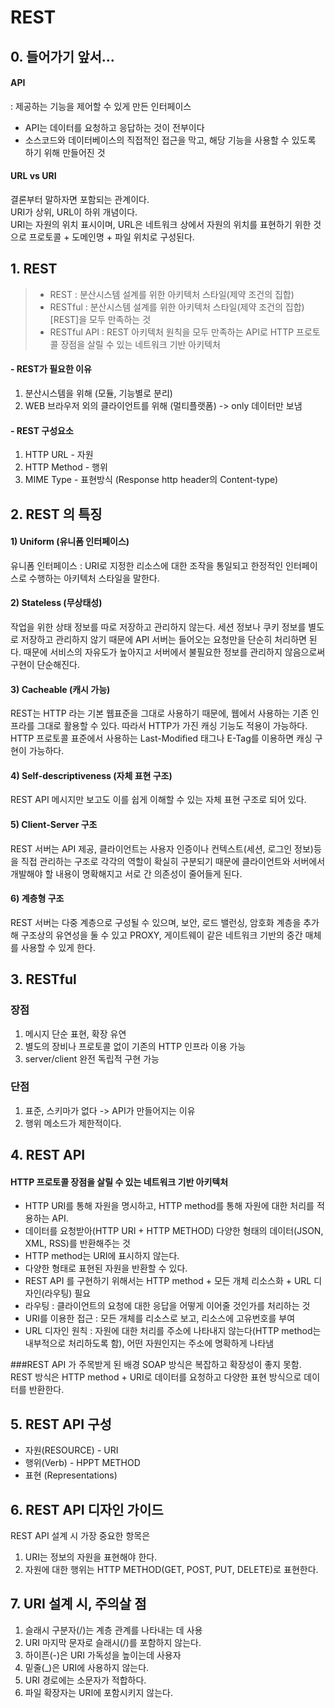 # REST


## 0. 들어가기 앞서...


#### API
: 제공하는 기능을 제어할 수 있게 만든 인터페이스
- API는 데이터를 요청하고 응답하는 것이 전부이다
- 소스코드와 데이터베이스의 직접적인 접근을 막고, 해당 기능을 사용할 수 있도록 하기 위해 만들어진 것



#### URL vs URI


결론부터 말하자면 포함되는 관계이다.    
URI가 상위, URL이 하위 개념이다.    
URI는 자원의 위치 표시이며, URL은 네트워크 상에서 자원의 위치를 표현하기 위한 것으로 프로토콜 + 도메인명 + 파일 위치로 구성된다.  



## 1. REST 
> - REST : 분산시스템 설계를 위한 아키텍처 스타일(제약 조건의 집합)
> - RESTful : 분산시스템 설계를 위한 아키텍처 스타일(제약 조건의 집합)[REST]을 모두 만족하는 것
> - RESTful API : REST 아키텍처 원칙을 모두 만족하는 API로 HTTP 프로토콜 장점을 살릴 수 있는 네트워크 기반 아키텍처



#### - REST가 필요한 이유
1. 분산시스템을 위해 (모듈, 기능별로 분리)
2. WEB 브라우저 외의 클라이언트를 위해 (멀티플랫폼) -> only 데이터만 보냄



#### - REST 구성요소
1. HTTP URL - 자원
2. HTTP Method - 행위
3. MIME Type - 표현방식 (Response http header의 Content-type)



## 2. REST 의 특징



#### 1) Uniform (유니폼 인터페이스)
유니폼 인터페이스 : URI로 지정한 리소스에 대한 조작을 통일되고 한정적인 인터페이스로 수행하는 아키텍처 스타일을 말한다.



#### 2) Stateless (무상태성)
작업을 위한 상태 정보를 따로 저장하고 관리하지 않는다. 세션 정보나 쿠키 정보를 별도로 저장하고 관리하지 않기 때문에 API 서버는 들어오는 요청만을 단순히 처리하면 된다. 때문에 서비스의 자유도가 높아지고 서버에서 불필요한 정보를 관리하지 않음으로써 구현이 단순해진다.



#### 3) Cacheable (캐시 가능)
REST는 HTTP 라는 기본 웹표준을 그대로 사용하기 때문에, 웹에서 사용하는 기존 인프라를 그대로 활용할 수 있다. 따라서 HTTP가 가진 캐싱 기능도 적용이 가능하다. HTTP 프로토콜 표준에서 사용하는 Last-Modified 태그나 E-Tag를 이용하면 캐싱 구현이 가능하다.



#### 4) Self-descriptiveness (자체 표현 구조)
REST API 메시지만 보고도 이를 쉽게 이해할 수 있는 자체 표현 구조로 되어 있다.



#### 5) Client-Server 구조
REST 서버는 API 제공, 클라이언트는 사용자 인증이나 컨텍스트(세션, 로그인 정보)등을 직접 관리하는 구조로 각각의 역할이 확실히 구분되기 때문에 클라이언트와 서버에서 개발해야 할 내용이 명확해지고 서로 간 의존성이 줄어들게 된다.



#### 6) 계층형 구조
REST 서버는 다중 계층으로 구성될 수 있으며, 보안, 로드 밸런싱, 암호화 계층을 추가해 구조상의 유연성을 둘 수 있고 PROXY, 게이트웨이 같은 네트워크 기반의 중간 매체를 사용할 수 있게 한다.



## 3. RESTful


### 장점
1. 메시지 단순 표현, 확장 유연
2. 별도의 장비나 프로토콜 없이 기존의 HTTP 인프라 이용 가능
3. server/client 완전 독립적 구현 가능



### 단점


1. 표준, 스키마가 없다 -> API가 만들어지는 이유
2. 행위 메소드가 제한적이다.



## 4. REST API


#### HTTP 프로토콜 장점을 살릴 수 있는 네트워크 기반 아키텍처
- HTTP URI를 통해 자원을 명시하고, HTTP method를 통해 자원에 대한 처리를 적용하는 API.
- 데이터를 요청받아(HTTP URI + HTTP METHOD) 다양한 형태의 데이터(JSON, XML, RSS)를 반환해주는 것
- HTTP method는 URI에 표시하지 않는다.  
- 다양한 형태로 표현된 자원을 반환할 수 있다.
- REST API 를 구현하기 위해서는 HTTP method + 모든 개체 리소스화 + URL 디자인(라우팅) 필요
- 라우팅 : 클라이언트의 요청에 대한 응답을 어떻게 이어줄 것인가를 처리하는 것
- URI를 이용한 접근 : 모든 개체를 리소스로 보고, 리소스에 고유번호를 부여
- URL 디자인 원칙 : 자원에 대한 처리를 주소에 나타내지 않는다(HTTP method는 내부적으로 처리하도록 함), 어떤 자원인지는 주소에 명확하게 나타냄 



###REST API 가 주목받게 된 배경
SOAP 방식은 복잡하고 확장성이 좋지 못함. REST 방식은 HTTP method + URI로 데이터를 요청하고 다양한 표현 방식으로 데이터를 반환한다.  



## 5. REST API 구성
- 자원(RESOURCE) - URI
- 행위(Verb) - HPPT METHOD
- 표현 (Representations)


## 6. REST API 디자인 가이드 
REST API 설계 시 가장 중요한 항목은
1. URI는 정보의 자원을 표현해야 한다.
2. 자원에 대한 행위는 HTTP METHOD(GET, POST, PUT, DELETE)로 표현한다.


## 7. URI 설계 시, 주의살 점
1) 슬래시 구분자(/)는 계층 관계를 나타내는 데 사용
2) URI 마지막 문자로 슬래시(/)를 포함하지 않는다.
3) 하이픈(-)은 URI 가독성을 높이는데 사용자
4) 밑줄(_)은 URI에 사용하지 않는다.
5) URI 경로에는 소문자가 적합하다.
6) 파일 확장자는 URI에 포함시키지 않는다.


